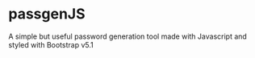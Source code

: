# passgenJS
A simple but useful password generation tool made with Javascript and styled with Bootstrap v5.1
